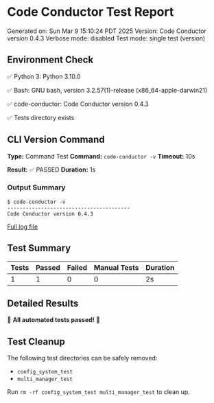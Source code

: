 # Code Conductor Test Report
Generated on: Sun Mar  9 15:10:24 PDT 2025
Version: Code Conductor version 0.4.3
Verbose mode: disabled
Test mode: single test (version)

## Environment Check
✅ Python 3: Python 3.10.0

✅ Bash: GNU bash, version 3.2.57(1)-release (x86_64-apple-darwin21)

✅ code-conductor: Code Conductor version 0.4.3

✅ Tests directory exists

## CLI Version Command
**Type:** Command Test
**Command:** `code-conductor -v`
**Timeout:** 10s

**Result:** ✅ PASSED
**Duration:** 1s
### Output Summary
```
$ code-conductor -v
----------------------------------------
Code Conductor version 0.4.3
```

[Full log file](test_reports/CLI_Version_Command_2025-03-09_15-10-24.log)

## Test Summary

| Tests | Passed | Failed | Manual Tests | Duration |
|-------|--------|--------|-------------|----------|
| 1 | 1 | 0 | 0 | 2s |

## Detailed Results

🎉 **All automated tests passed!** 🎉

## Test Cleanup
The following test directories can be safely removed:
- `config_system_test`
- `multi_manager_test`

Run `rm -rf config_system_test multi_manager_test` to clean up.

